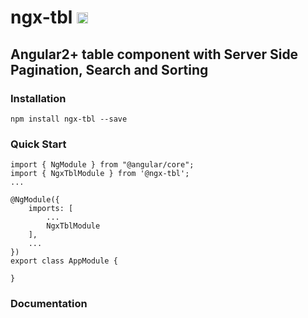 # ngx-tbl <a href="https://badge.fury.io/js/ngx-tbl"><img src="https://badge.fury.io/js/ngx-tbl.svg" alt="npm version" height="18"></a>

## Angular2+ table component with Server Side Pagination, Search and Sorting


### Installation

`npm install ngx-tbl --save`

### Quick Start

```
import { NgModule } from "@angular/core";
import { NgxTblModule } from '@ngx-tbl';
...

@NgModule({
    imports: [
        ...
        NgxTblModule
    ],
    ...
})
export class AppModule {

}
```


### Documentation
